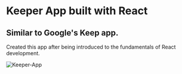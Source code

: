  <h1>Keeper App built with React</h1>
<h2>Similar to Google's Keep app.</h2>

<p>Created this app after being introduced to the fundamentals of React development.</p>


![Keeper-App](https://github.com/SyedAbuBakerAli/Keerper-App/assets/92733250/6c5e07b9-069c-4b5b-92a3-6de4f15afdb9)
